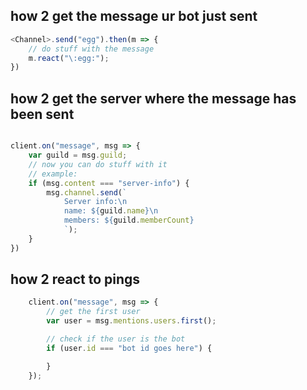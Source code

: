 ## how 2 get the message ur bot just sent

```js
<Channel>.send("egg").then(m => {
    // do stuff with the message
    m.react("\:egg:");
})
```

## how 2 get the server where the message has been sent

```js

client.on("message", msg => {
    var guild = msg.guild;
    // now you can do stuff with it
    // example:
    if (msg.content === "server-info") {
        msg.channel.send(`
            Server info:\n
            name: ${guild.name}\n
            members: ${guild.memberCount}
            `);
    }
})

```

## how 2 react to pings 

```js  
    client.on("message", msg => {
        // get the first user
        var user = msg.mentions.users.first();

        // check if the user is the bot
        if (user.id === "bot id goes here") {

        }
    });   
```
